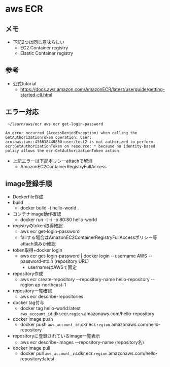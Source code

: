 # aws ECR

## メモ

- 下記2つは同じ意味らしい
  - EC2 Container registry
  - Elastic Container registry

## 参考

- 公式tutorial
  - https://docs.aws.amazon.com/AmazonECR/latest/userguide/getting-started-cli.html

## エラー対応

```
 ~/learn/aws/ecr aws ecr get-login-password

An error occurred (AccessDeniedException) when calling the GetAuthorizationToken operation: User: arn:aws:iam::436638440860:user/test2 is not authorized to perform: ecr:GetAuthorizationToken on resource: * because no identity-based policy allows the ecr:GetAuthorizationToken action
```

- 上記エラーは下記ポリシーattachで解消
  - AmazonEC2ContainerRegistryFullAccess

## image登録手順

- Dockerfile作成
- build
  - docker build -t hello-world .
- コンテナimage動作確認
  - docker run -t -i -p 80:80 hello-world
- registryのtoken取得確認
  - aws ecr get-login-password
  - failする場合はAmazonEC2ContainerRegistryFullAccessポリシー等attach済みか確認
- token取得+docker login
  - aws ecr get-login-password | docker login --username AWS --password-stdin (repository URL)
    - usernameはAWSで固定
- repository作成
  - aws ecr create-repository --repository-name hello-repository --region ap-northeast-1
- repository一覧確認
  - aws ecr describe-repositories
- docker tag付与
  - docker tag hello-world:latest `aws_account_id`.dkr.ecr.`region`.amazonaws.com/hello-repository
- docker image push
  - docker push `aws_account_id`.dkr.ecr.`region`.amazonaws.com/hello-repository
- repositoryに登録されているimage一覧表示
  - aws ecr describe-images --repository-name (repository名)
- docker image pull
  - docker pull `aws_account_id`.dkr.ecr.`region`.amazonaws.com/hello-repository:latest
